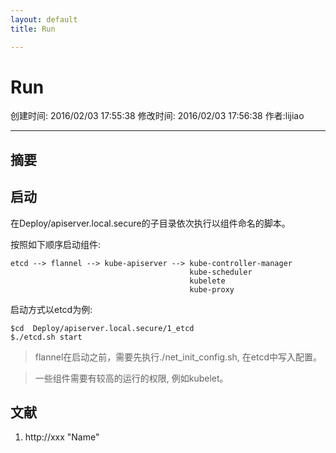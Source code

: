 ```yaml
---
layout: default
title: Run

---
```


# Run
创建时间: 2016/02/03 17:55:38  修改时间: 2016/02/03 17:56:38 作者:lijiao

----

## 摘要

## 启动

在Deploy/apiserver.local.secure的子目录依次执行以组件命名的脚本。

按照如下顺序启动组件:

	etcd --> flannel --> kube-apiserver --> kube-controller-manager 
	                                        kube-scheduler
	                                        kubelete
	                                        kube-proxy

启动方式以etcd为例:

	$cd  Deploy/apiserver.local.secure/1_etcd
	$./etcd.sh start     

>flannel在启动之前，需要先执行./net_init_config.sh, 在etcd中写入配置。

>一些组件需要有较高的运行的权限, 例如kubelet。

## 文献

1. http://xxx  "Name"
